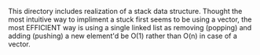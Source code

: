 This directory includes realization of a stack data structure.
Thought the most intuitive way to impliment a stuck first seems to be using a vector, the most EFFICIENT way is using a single linked list as removing (popping) and adding (pushing) a new element'd be O(1) rather than O(n) in case of a vector. 